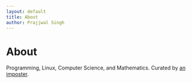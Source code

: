 ```yaml
---
layout: default
title: About
author: Prajjwal Singh
---
```


# About

Programming, Linux, Computer Science, and Mathematics. Curated by [an
imposter](https://prajjwal.com/about.html).
